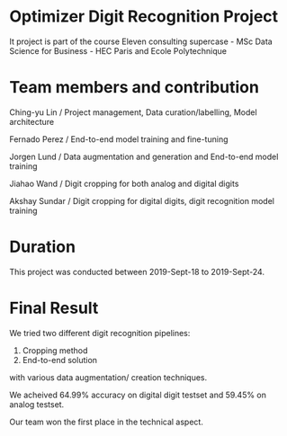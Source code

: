 # Optimizer Digit Recognition Project

It project is part of the course Eleven consulting supercase - MSc Data Science for Business - HEC Paris and Ecole Polytechnique

# Team members and contribution

Ching-yu Lin / Project management, Data curation/labelling, Model architecture

Fernado Perez / End-to-end model training and fine-tuning

Jorgen Lund / Data augmentation and generation and End-to-end model training

Jiahao Wand / Digit cropping for both analog and digital digits

Akshay Sundar / Digit cropping for digital digits, digit recognition model training

# Duration

This project was conducted between 2019-Sept-18 to 2019-Sept-24.

# Final Result

We tried two different digit recognition pipelines:

1. Cropping method
2. End-to-end solution

with various data augmentation/ creation techniques.

We acheived 64.99% accuracy on digital digit testset and 59.45% on analog testset.

Our team won the first place in the technical aspect.

